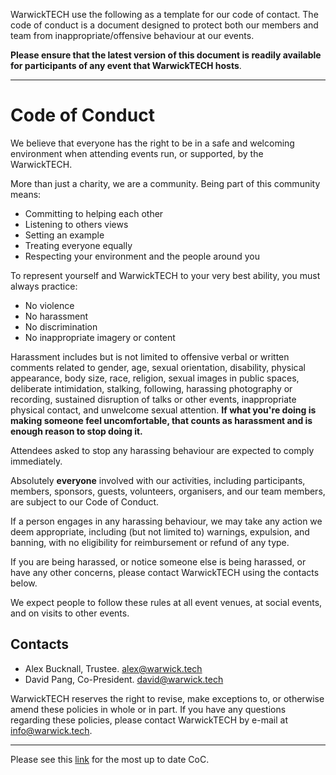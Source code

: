 WarwickTECH use the following as a template for our code of contact. The code of conduct is a document designed to protect both our members and team from inappropriate/offensive behaviour at our events. 

**Please ensure that the latest version of this document is readily available for participants of any event that WarwickTECH hosts**.

---

# Code of Conduct

We believe that everyone has the right to be in a safe and welcoming environment when attending events run, or supported, by the WarwickTECH. 

More than just a charity, we are a community. Being part of this community means: 

* Committing to helping each other
* Listening to others views
* Setting an example
* Treating everyone equally
* Respecting your environment and the people around you

To represent yourself and WarwickTECH to your very best ability, you must always practice:

* No violence
* No harassment
* No discrimination
* No inappropriate imagery or content

Harassment includes but is not limited to offensive verbal or written comments related to gender, age, sexual orientation, disability, physical appearance, body size, race, religion, sexual images in public spaces, deliberate intimidation, stalking, following, harassing photography or recording, sustained disruption of talks or other events, inappropriate physical contact, and unwelcome sexual attention. **If what you're doing is making someone feel uncomfortable, that counts as harassment and is enough reason to stop doing it.**

Attendees asked to stop any harassing behaviour are expected to comply immediately. 

Absolutely **everyone** involved with our activities, including participants, members, sponsors, guests, volunteers, organisers, and our team members, are subject to our Code of Conduct. 

If a person engages in any harassing behaviour, we may take any action we deem appropriate, including (but not limited to) warnings, expulsion, and banning, with no eligibility for reimbursement or refund of any type. 

If you are being harassed, or notice someone else is being harassed, or have any other concerns, please contact WarwickTECH using the contacts below. 

We expect people to follow these rules at all event venues, at social events, and on visits to other events. 

## Contacts
* Alex Bucknall, Trustee. alex@warwick.tech
* David Pang, Co-President. david@warwick.tech

WarwickTECH reserves the right to revise, make exceptions to, or otherwise amend these policies in whole or in part. If you have any questions regarding these policies, please contact WarwickTECH by e-mail at info@warwick.tech.

---

Please see this [link](https://github.com/WarwickTECH/code-of-conduct) for the most up to date CoC.